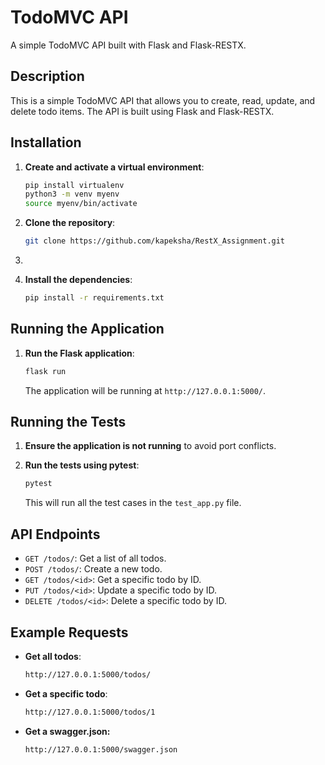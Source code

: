 # TodoMVC API

A simple TodoMVC API built with Flask and Flask-RESTX.

## Description

This is a simple TodoMVC API that allows you to create, read, update, and delete todo items. The API is built using Flask and Flask-RESTX.

## Installation

1. **Create and activate a virtual environment**:
    ```sh
    pip install virtualenv
    python3 -m venv myenv
    source myenv/bin/activate  
    ```


2. **Clone the repository**:
    ```sh
    git clone https://github.com/kapeksha/RestX_Assignment.git
    ```
3. 
3. **Install the dependencies**:
    ```sh
    pip install -r requirements.txt
    ```

## Running the Application

1. **Run the Flask application**:
    ```sh
    flask run
    ```

    The application will be running at `http://127.0.0.1:5000/`.

## Running the Tests

1. **Ensure the application is not running** to avoid port conflicts.

2. **Run the tests using pytest**:
    ```sh
    pytest
    ```

    This will run all the test cases in the `test_app.py` file.

## API Endpoints

- `GET /todos/`: Get a list of all todos.
- `POST /todos/`: Create a new todo.
- `GET /todos/<id>`: Get a specific todo by ID.
- `PUT /todos/<id>`: Update a specific todo by ID.
- `DELETE /todos/<id>`: Delete a specific todo by ID.

## Example Requests

- **Get all todos**:
    ```sh
    http://127.0.0.1:5000/todos/
    ```

- **Get a specific todo**:
    ```sh
    http://127.0.0.1:5000/todos/1
    ```
- **Get a swagger.json:**
   ```sh
   http://127.0.0.1:5000/swagger.json
   ```
